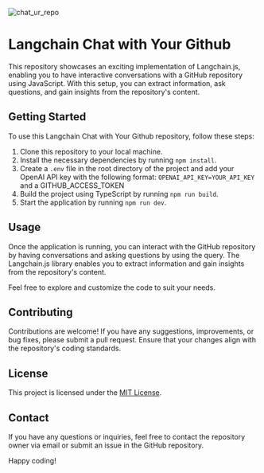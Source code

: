 ![chat_ur_repo](https://github.com/BenGardiner123/langchainjs-chat-with-your-github/assets/61527372/7ecdb395-d286-47a9-9553-7ad5e34a9b30)

# Langchain Chat with Your Github

This repository showcases an exciting implementation of Langchain.js, enabling you to have interactive conversations with a GitHub repository using JavaScript. With this setup, you can extract information, ask questions, and gain insights from the repository's content.

## Getting Started

To use this Langchain Chat with Your Github repository, follow these steps:

1. Clone this repository to your local machine.
2. Install the necessary dependencies by running `npm install`.
3. Create a `.env` file in the root directory of the project and add your OpenAI API key with the following format: `OPENAI_API_KEY=YOUR_API_KEY` and a GITHUB_ACCESS_TOKEN
4. Build the project using TypeScript by running `npm run build`.
5. Start the application by running `npm run dev`.

## Usage

Once the application is running, you can interact with the GitHub repository by having conversations and asking questions by using the query. The Langchain.js library enables you to extract information and gain insights from the repository's content.

Feel free to explore and customize the code to suit your needs.

## Contributing

Contributions are welcome! If you have any suggestions, improvements, or bug fixes, please submit a pull request. Ensure that your changes align with the repository's coding standards.

## License

This project is licensed under the [MIT License](LICENSE).

## Contact

If you have any questions or inquiries, feel free to contact the repository owner via email or submit an issue in the GitHub repository.

Happy coding!




